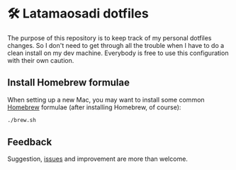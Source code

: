 # 🛠 Latamaosadi dotfiles

The purpose of this repository is to keep track of my personal dotfiles changes. So I don't need to get through all the trouble when I have to do a clean install on my dev machine. Everybody is free to use this configuration with their own caution.

## Install Homebrew formulae

When setting up a new Mac, you may want to install some common [Homebrew](https://brew.sh/) formulae (after installing Homebrew, of course):

```bash
./brew.sh
```

## Feedback
Suggestion, [issues](https://github.com/latamaosadi/dotfiles/issues) and improvement are more than welcome.
